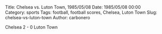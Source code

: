 Title: Chelsea vs. Luton Town, 1985/05/08
Date: 1985/05/08 00:00
Category: sports
Tags: football, football scores, Chelsea, Luton Town
Slug: chelsea-vs-luton-town
Author: carbonero


Chelsea 2 - 0 Luton Town
